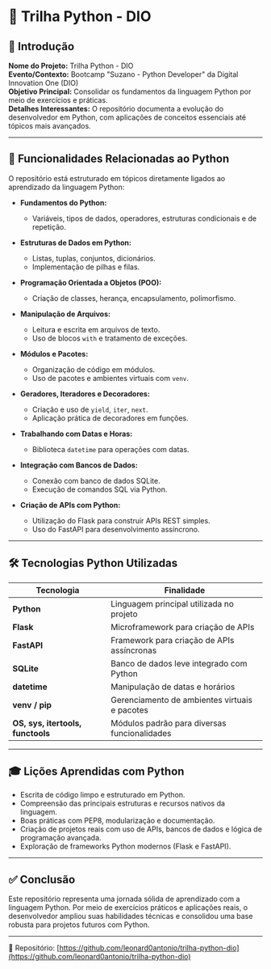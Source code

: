 # 🐍 Trilha Python - DIO

## 🧩 Introdução

**Nome do Projeto:** Trilha Python - DIO  
**Evento/Contexto:** Bootcamp "Suzano - Python Developer" da Digital Innovation One (DIO)  
**Objetivo Principal:** Consolidar os fundamentos da linguagem Python por meio de exercícios e práticas.  
**Detalhes Interessantes:** O repositório documenta a evolução do desenvolvedor em Python, com aplicações de conceitos essenciais até tópicos mais avançados.

---

## 🚀 Funcionalidades Relacionadas ao Python

O repositório está estruturado em tópicos diretamente ligados ao aprendizado da linguagem Python:

- **Fundamentos do Python:**  
  - Variáveis, tipos de dados, operadores, estruturas condicionais e de repetição.
  
- **Estruturas de Dados em Python:**  
  - Listas, tuplas, conjuntos, dicionários.
  - Implementação de pilhas e filas.

- **Programação Orientada a Objetos (POO):**  
  - Criação de classes, herança, encapsulamento, polimorfismo.

- **Manipulação de Arquivos:**  
  - Leitura e escrita em arquivos de texto.
  - Uso de blocos `with` e tratamento de exceções.

- **Módulos e Pacotes:**  
  - Organização de código em módulos.
  - Uso de pacotes e ambientes virtuais com `venv`.

- **Geradores, Iteradores e Decoradores:**  
  - Criação e uso de `yield`, `iter`, `next`.
  - Aplicação prática de decoradores em funções.

- **Trabalhando com Datas e Horas:**  
  - Biblioteca `datetime` para operações com datas.

- **Integração com Bancos de Dados:**  
  - Conexão com banco de dados SQLite.
  - Execução de comandos SQL via Python.

- **Criação de APIs com Python:**  
  - Utilização do Flask para construir APIs REST simples.
  - Uso do FastAPI para desenvolvimento assíncrono.

---

## 🛠 Tecnologias Python Utilizadas

| Tecnologia  | Finalidade |
|-------------|------------|
| **Python** | Linguagem principal utilizada no projeto |
| **Flask** | Microframework para criação de APIs |
| **FastAPI** | Framework para criação de APIs assíncronas |
| **SQLite** | Banco de dados leve integrado com Python |
| **datetime** | Manipulação de datas e horários |
| **venv / pip** | Gerenciamento de ambientes virtuais e pacotes |
| **OS, sys, itertools, functools** | Módulos padrão para diversas funcionalidades |

---

## 🎓 Lições Aprendidas com Python

- Escrita de código limpo e estruturado em Python.
- Compreensão das principais estruturas e recursos nativos da linguagem.
- Boas práticas com PEP8, modularização e documentação.
- Criação de projetos reais com uso de APIs, bancos de dados e lógica de programação avançada.
- Exploração de frameworks Python modernos (Flask e FastAPI).

---

## ✅ Conclusão

Este repositório representa uma jornada sólida de aprendizado com a linguagem Python. Por meio de exercícios práticos e aplicações reais, o desenvolvedor ampliou suas habilidades técnicas e consolidou uma base robusta para projetos futuros com Python.

---

🔗 Repositório: [https://github.com/leonard0antonio/trilha-python-dio](https://github.com/leonard0antonio/trilha-python-dio)
